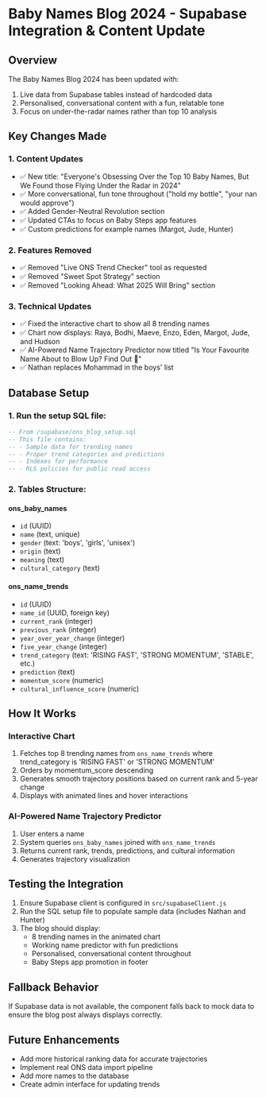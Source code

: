 # Baby Names Blog 2024 - Supabase Integration & Content Update

## Overview
The Baby Names Blog 2024 has been updated with:
1. Live data from Supabase tables instead of hardcoded data
2. Personalised, conversational content with a fun, relatable tone
3. Focus on under-the-radar names rather than top 10 analysis

## Key Changes Made

### 1. Content Updates
- ✅ New title: "Everyone's Obsessing Over the Top 10 Baby Names, But We Found those Flying Under the Radar in 2024"
- ✅ More conversational, fun tone throughout ("hold my bottle", "your nan would approve")
- ✅ Added Gender-Neutral Revolution section
- ✅ Updated CTAs to focus on Baby Steps app features
- ✅ Custom predictions for example names (Margot, Jude, Hunter)

### 2. Features Removed
- ✅ Removed "Live ONS Trend Checker" tool as requested
- ✅ Removed "Sweet Spot Strategy" section
- ✅ Removed "Looking Ahead: What 2025 Will Bring" section

### 3. Technical Updates
- ✅ Fixed the interactive chart to show all 8 trending names
- ✅ Chart now displays: Raya, Bodhi, Maeve, Enzo, Eden, Margot, Jude, and Hudson
- ✅ AI-Powered Name Trajectory Predictor now titled "Is Your Favourite Name About to Blow Up? Find Out 👀"
- ✅ Nathan replaces Mohammad in the boys' list

## Database Setup

### 1. Run the setup SQL file:
```sql
-- From /supabase/ons_blog_setup.sql
-- This file contains:
-- - Sample data for trending names
-- - Proper trend categories and predictions
-- - Indexes for performance
-- - RLS policies for public read access
```

### 2. Tables Structure:

#### ons_baby_names
- `id` (UUID)
- `name` (text, unique)
- `gender` (text: 'boys', 'girls', 'unisex')
- `origin` (text)
- `meaning` (text)
- `cultural_category` (text)

#### ons_name_trends
- `id` (UUID)
- `name_id` (UUID, foreign key)
- `current_rank` (integer)
- `previous_rank` (integer)
- `year_over_year_change` (integer)
- `five_year_change` (integer)
- `trend_category` (text: 'RISING FAST', 'STRONG MOMENTUM', 'STABLE', etc.)
- `prediction` (text)
- `momentum_score` (numeric)
- `cultural_influence_score` (numeric)

## How It Works

### Interactive Chart
1. Fetches top 8 trending names from `ons_name_trends` where trend_category is 'RISING FAST' or 'STRONG MOMENTUM'
2. Orders by momentum_score descending
3. Generates smooth trajectory positions based on current rank and 5-year change
4. Displays with animated lines and hover interactions

### AI-Powered Name Trajectory Predictor
1. User enters a name
2. System queries `ons_baby_names` joined with `ons_name_trends`
3. Returns current rank, trends, predictions, and cultural information
4. Generates trajectory visualization

## Testing the Integration

1. Ensure Supabase client is configured in `src/supabaseClient.js`
2. Run the SQL setup file to populate sample data (includes Nathan and Hunter)
3. The blog should display:
   - 8 trending names in the animated chart
   - Working name predictor with fun predictions
   - Personalised, conversational content throughout
   - Baby Steps app promotion in footer

## Fallback Behavior
If Supabase data is not available, the component falls back to mock data to ensure the blog post always displays correctly.

## Future Enhancements
- Add more historical ranking data for accurate trajectories
- Implement real ONS data import pipeline
- Add more names to the database
- Create admin interface for updating trends

